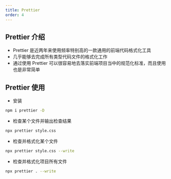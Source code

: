 ```yaml
---
title: Prettier
order: 4
---
```


## Prettier 介绍

- Prettier 是近两年来使用频率特别高的一款通用的前端代码格式化工具
- 几乎能够去完成所有类型代码文件的格式化工作
- 通过使用 Prettier 可以很容易地去落实前端项目当中的规范化标准，而且使用也是非常简单

## Prettier 使用

- 安装

```bash
npm i prettier -D
```

- 检查某个文件并输出检查结果

```bash
npx prettier style.css
```

- 检查并格式化某个文件

```bash
npx prettier style.css --write
```

- 检查并格式化项目所有文件

```bash
npx prettier . --write
```
